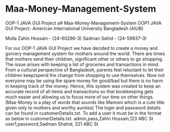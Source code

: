 # Maa-Money-Management-System
OOP-1 JAVA GUI Project
a# Maa-Money-Management-System
OOP1 JAVA GUI Project- American International University Bangladesh (AIUB)

Molla Zahin Hossain - (24-60296-3)
Sadman Sahid - (24-59837-3)

For our OOP-1 JAVA GUI Project we have decided to create a money and gorcery management system for mothers around the world. There are times that mothers send their children, significant other or others to go shopping.
The issue arises with keeping a list of groceries and transactions in mind. From a cultural perspective of Bangladesh, parents feel reluctant to let their children keep/spend the change from shopping to use themselves.
Now not everyone may be using the spare money for good/bad but there is no harm in keeping track of the money.
Hence, this system was created to keep an accurate record of all items and transactions so that bookkeeping gets much easier and allowing us to focus more of our time on other things.
(Maa-Money is a play of words that sounds like Mamoni which is a cute title given only to mothers and worthy aunties)
The login and password details can be found in customerDetails.txt.
To add a user it must be in the format as below in customerDetails.txt.
admin,pass,Zahin Hossain,123 ABC St
user1,password,Sadman Shahid, 321 ABC St
